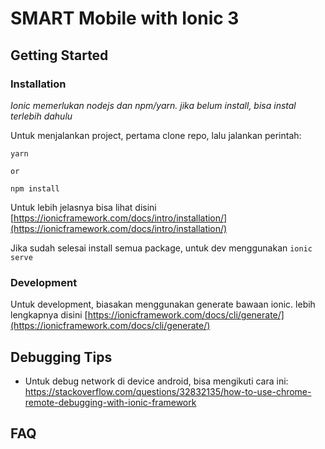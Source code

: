 # SMART Mobile with Ionic 3

## Getting Started
### Installation

*Ionic memerlukan nodejs dan npm/yarn. jika belum install, bisa instal terlebih dahulu*

Untuk menjalankan project, pertama clone repo, lalu jalankan perintah: 
```
yarn

or

npm install
```

Untuk lebih jelasnya bisa lihat disini [https://ionicframework.com/docs/intro/installation/](https://ionicframework.com/docs/intro/installation/)

Jika sudah selesai install semua package, untuk dev menggunakan `ionic serve`

### Development
Untuk development, biasakan menggunakan generate bawaan ionic. lebih lengkapnya disini [https://ionicframework.com/docs/cli/generate/](https://ionicframework.com/docs/cli/generate/)

## Debugging Tips
* Untuk debug network di device android, bisa mengikuti cara ini:
https://stackoverflow.com/questions/32832135/how-to-use-chrome-remote-debugging-with-ionic-framework

## FAQ
